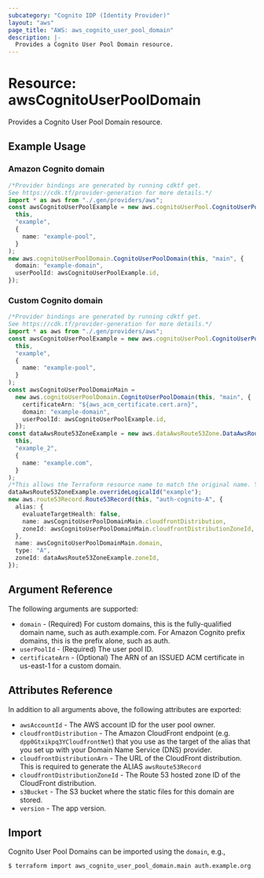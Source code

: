 ```yaml
---
subcategory: "Cognito IDP (Identity Provider)"
layout: "aws"
page_title: "AWS: aws_cognito_user_pool_domain"
description: |-
  Provides a Cognito User Pool Domain resource.
---
```


# Resource: awsCognitoUserPoolDomain

Provides a Cognito User Pool Domain resource.

## Example Usage

### Amazon Cognito domain

```typescript
/*Provider bindings are generated by running cdktf get.
See https://cdk.tf/provider-generation for more details.*/
import * as aws from "./.gen/providers/aws";
const awsCognitoUserPoolExample = new aws.cognitoUserPool.CognitoUserPool(
  this,
  "example",
  {
    name: "example-pool",
  }
);
new aws.cognitoUserPoolDomain.CognitoUserPoolDomain(this, "main", {
  domain: "example-domain",
  userPoolId: awsCognitoUserPoolExample.id,
});

```

### Custom Cognito domain

```typescript
/*Provider bindings are generated by running cdktf get.
See https://cdk.tf/provider-generation for more details.*/
import * as aws from "./.gen/providers/aws";
const awsCognitoUserPoolExample = new aws.cognitoUserPool.CognitoUserPool(
  this,
  "example",
  {
    name: "example-pool",
  }
);
const awsCognitoUserPoolDomainMain =
  new aws.cognitoUserPoolDomain.CognitoUserPoolDomain(this, "main", {
    certificateArn: "${aws_acm_certificate.cert.arn}",
    domain: "example-domain",
    userPoolId: awsCognitoUserPoolExample.id,
  });
const dataAwsRoute53ZoneExample = new aws.dataAwsRoute53Zone.DataAwsRoute53Zone(
  this,
  "example_2",
  {
    name: "example.com",
  }
);
/*This allows the Terraform resource name to match the original name. You can remove the call if you don't need them to match.*/
dataAwsRoute53ZoneExample.overrideLogicalId("example");
new aws.route53Record.Route53Record(this, "auth-cognito-A", {
  alias: {
    evaluateTargetHealth: false,
    name: awsCognitoUserPoolDomainMain.cloudfrontDistribution,
    zoneId: awsCognitoUserPoolDomainMain.cloudfrontDistributionZoneId,
  },
  name: awsCognitoUserPoolDomainMain.domain,
  type: "A",
  zoneId: dataAwsRoute53ZoneExample.zoneId,
});

```

## Argument Reference

The following arguments are supported:

* `domain` - (Required) For custom domains, this is the fully-qualified domain name, such as auth.example.com. For Amazon Cognito prefix domains, this is the prefix alone, such as auth.
* `userPoolId` - (Required) The user pool ID.
* `certificateArn` - (Optional) The ARN of an ISSUED ACM certificate in us-east-1 for a custom domain.

## Attributes Reference

In addition to all arguments above, the following attributes are exported:

* `awsAccountId` - The AWS account ID for the user pool owner.
* `cloudfrontDistribution` - The Amazon CloudFront endpoint (e.g. `dpp0Gtxikpq3YCloudfrontNet`) that you use as the target of the alias that you set up with your Domain Name Service (DNS) provider.
* `cloudfrontDistributionArn` - The URL of the CloudFront distribution. This is required to generate the ALIAS `awsRoute53Record`
* `cloudfrontDistributionZoneId` - The Route 53 hosted zone ID of the CloudFront distribution.
* `s3Bucket` - The S3 bucket where the static files for this domain are stored.
* `version` - The app version.

## Import

Cognito User Pool Domains can be imported using the `domain`, e.g.,

```console
$ terraform import aws_cognito_user_pool_domain.main auth.example.org
```

